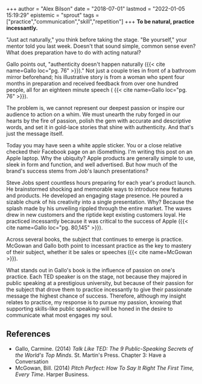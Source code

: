 +++
author = "Alex Bilson"
date = "2018-07-01"
lastmod = "2022-01-05 15:19:29"
epistemic = "sprout"
tags = ["practice","communication","skill","repetition"]
+++
**To be natural, practice incessantly.**

"Just act naturally," you think before taking the stage. "Be yourself," your mentor told you last week. Doesn't that sound simple, common sense even? What does preparation have to do with acting natural?

Gallo points out, "authenticity doesn't happen naturally ({{< cite name=Gallo loc="pg. 76" >}})." Not just a couple tries in front of a bathroom mirror beforehand; his illustrative story is from a woman who spent four months in preparation and received feedback from over one hundred people, all for an eighteen minute speech ( {{< cite name=Gallo loc="pg. 76" >}}).

The problem is, we cannot represent our deepest passion or inspire our audience to action on a whim. We must unearth the ruby forged in our hearts by the fire of passion, polish the gem with accurate and descriptive words, and set it in gold-lace stories that shine with authenticity. And that's just the message itself.

Today you may have seen a white apple sticker. You or a close relative checked their Facebook page on an iSomething. I'm writing this post on an Apple laptop. Why the ubiquity? Apple products are generally simple to use, sleek in form and function, and well advertised. But how much of the brand's success stems from Job's launch presentations?

Steve Jobs spent countless hours preparing for each year's product launch. He brainstormed shocking and memorable ways to introduce new features and products. He developed an engaging stage presence. He poured a sizable chunk of his creativity into a single presentation. Why? Because the splash made by his unveiling rippled through the entire market. The waves drew in new customers and the riptide kept existing customers loyal. He practiced incessantly because it was critical to the success of Apple ({{< cite name=Gallo loc="pg. 80,145" >}}).

Across several books, the subject that continues to emerge is practice. McGowan and Gallo both point to incessant practice as the key to mastery of their subject, whether it be sales or speeches ({{< cite name=McGowan >}}).

What stands out in Gallo's book is the influence of passion on one's practice. Each TED speaker is on the stage, not because they majored in public speaking at a prestigious university, but because of their passion for the subject that drove them to practice incessantly to give their passionate message the highest chance of success. Therefore, although my insight relates to practice, my response is to pursue my passion, knowing that supporting skills-like public speaking-will be honed in the desire to communicate what most engages my soul.

## References

- Gallo, Carmine. (2014) _Talk Like TED: The 9 Public-Speaking Secrets of the World's Top Minds_. St. Martin's Press. Chapter 3: Have a Conversation
- McGowan, Bill. (2014) _Pitch Perfect: How To Say It Right The First Time, Every Time_. Harper Business.

